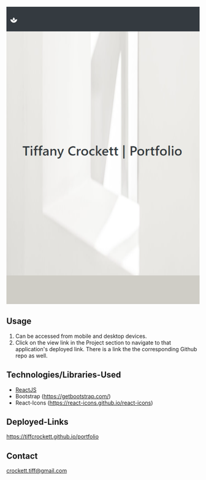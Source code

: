 ![Screenshot of webpage](https://github.com/tiffcrockett/portfolio/blob/main/portfolioscrnsht.png?)

## Usage

1. Can be accessed from mobile and desktop devices.
2. Click on the view link in the Project section to navigate to that application's deployed link. There is a link the the corresponding Github repo as well. 

## Technologies/Libraries-Used

* [ReactJS](https://www.reactjs.org)
* Bootstrap (https://getbootstrap.com/)
* React-Icons (https://react-icons.github.io/react-icons)

## Deployed-Links

https://tiffcrockett.github.io/portfolio



## Contact

crockett.tiff@gmail.com 


